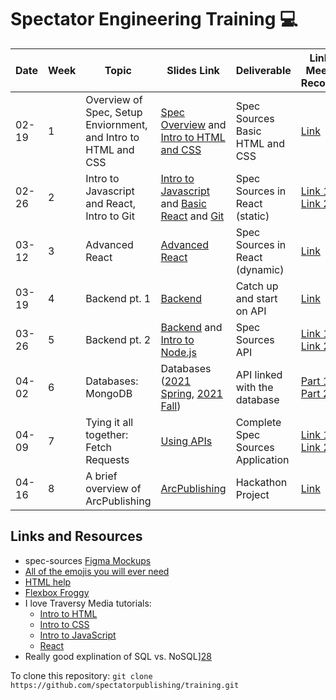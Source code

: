 # Spectator Engineering Training :computer:

| Date | Week | Topic | Slides Link | Deliverable | Link to Meeting Recording | EM |
| --- | --- | --- | --- | --- | --- | --- |
| 02-19 | 1 | Overview of Spec, Setup Enviornment, and Intro to HTML and CSS | [Spec Overview][1] and [Intro to HTML and CSS][2] | Spec Sources Basic HTML and CSS | [Link][3]| Erin | 
| 02-26 | 2 | Intro to Javascript and React, Intro to Git | [Intro to Javascript][4] and [Basic React][5] and [Git][6] | Spec Sources in React (static) | [Link 1][7], [Link 2][8] | Caroline |
| 03-12 | 3 | Advanced React | [Advanced React][9] | Spec Sources in React (dynamic) | [Link][10] | Erin | 
| 03-19 | 4 | Backend pt. 1 | [Backend][11] | Catch up and start on API | [Link][12] | Yu-Chen |
| 03-26 | 5 | Backend pt. 2 | [Backend][13] and [Intro to Node.js][14] | Spec Sources API | [Link 1][15], [Link 2][16] | Francesca |
| 04-02 | 6 | Databases: MongoDB | Databases ([2021 Spring][17], [2021 Fall][18])| API linked with the database | [Part 1][30], [Part 2][31] | Yunlan |
| 04-09 | 7 | Tying it all together: Fetch Requests | [Using APIs][19] | Complete Spec Sources Application | [Link 1](https://drive.google.com/file/d/1DKEG7xN_86mHRQbMqhR1Q_pMY6c0Ly9f/view?usp=sharing), [Link 2](https://drive.google.com/file/d/1WheYBE83UcSJ2zmO12iniK1ornqSNdOU/view?usp=sharing) | Laura |
| 04-16 | 8 | A brief overview of ArcPublishing | [ArcPublishing][20] | Hackathon Project | [Link](https://drive.google.com/file/d/1yS5KO-WS0S92iMQc6ghe8zUhbF1Gheer/view?usp=sharing) | Erin |

## Links and Resources

- spec-sources [Figma Mockups][29]
- [All of the emojis you will ever need][21]
- [HTML help][22]
- [Flexbox Froggy][23]
- I love Traversy Media tutorials:
  - [Intro to HTML][24]
  - [Intro to CSS][25]
  - [Intro to JavaScript][26]
  - [React][27]
- Really good explination of SQL vs. NoSQL][28]


To clone this repository:
`git clone https://github.com/spectatorpublishing/training.git`


<!-- Links to taining PPTs -->
[1]: https://docs.google.com/presentation/d/18BK22ONbI4FlkKyrp7SkQc_FgFPYBim75shaHAu-YLA/edit?usp=sharing   "Spec Overview PPT"
[2]: https://docs.google.com/presentation/d/1UasEgAn-pmmOke6d_QfOh9bKDnASUNwXtaKLxMnAZu4/edit?usp=sharing   "Intro to HTML and CSS PPT"
[4]: https://docs.google.com/presentation/d/1ZdvsbhUxTANFl2P1xppMcT49mak08gvFjxO06kFWYkM/edit?usp=sharing   "Intro to JavaScript PPT"
[5]: https://docs.google.com/presentation/d/1QvmYgZIw12dPkroMbzhsLc1Xfgs8EjKtWW0ouQFUBWU/edit?usp=sharing   "Basic React PPT"
[6]: https://docs.google.com/presentation/d/108E-x5ilgn7qnA91_Kj4mG3-iVRUG7xublKCzfEtBcA/edit?usp=sharing   "Git tutorial PPT"
[9]: https://docs.google.com/presentation/d/109h98pvCjivxpGiUvS41ptb9upsWtJOSV3MSq31cDpI/edit?usp=sharing   "Advanced React PPT"
[11]: https://docs.google.com/presentation/d/1_B2j1PoEz6sAXqUzVD4LUp5uOKNFioTp0iVxHIFZKBs/edit?usp=sharing  "Backend 1 PPT"
[13]: https://docs.google.com/presentation/d/1_B2j1PoEz6sAXqUzVD4LUp5uOKNFioTp0iVxHIFZKBs/edit?usp=sharing  "Backend 2 PPT"
[14]: https://docs.google.com/presentation/d/1950JBO88AL_gMiblnu32qCbQ9p8JpP-VKVfSK-ySXoA/edit?usp=sharing  "Intro to Node.js PPT"
[17]: https://docs.google.com/presentation/d/18kOuwIx78VhuUiNEGY3cvIeRKozTH6NfSH-pzB0D1CA/edit?usp=sharing "Databases 2021 Spring PPT"
[18]: https://docs.google.com/presentation/d/1Y7undGDx02xcicf8tUq8mPzj8ohdzrRs4rbrzUK6B2Y/edit?usp=sharing "Databases 2021 Fall PPT"
[19]: https://docs.google.com/presentation/d/11bajh_TN5W9us4MkwyEkQGhhv8JSPP8SZrprFym2DA4/edit?usp=sharing  "Using APIs PPT"
[20]: https://docs.google.com/presentation/d/1e6bRwxYTGyfXXYH-e527HM7pS-ZhF6HvWjNeDhI-xds/edit?usp=sharing  "Arcpublishing PPT"


<!-- Links to Training Recordings -->
[3]: https://columbiauniversity.zoom.us/rec/play/r8J08oFxwwQnv6Xyuj4f0uZ83LXsWd_tuKw1IFsdYWbdo-pFfr0dnEzOUFwJNLWNmHD9nfw--qZ_oMJX.AvZV2-bAhOTGs1PZ?continueMode=true&_x_zm_rtaid=bU6vkAWoSCyylUW28YPJfw.1633568317265.8afde2163c73ec225a5707f3eee2dd2e&_x_zm_rhtaid=503       "Week 1 recording"
[7]: https://columbiauniversity.zoom.us/rec/share/PXm8C3EIFAofT0vvA-Nv-Xa0899faXjfOQhHFF6oTXhzkW5Pmy_tvYYE6T8hItgi.HPMBjBC4HBGL47D1   "Week 2 recording 1"
[8]: https://columbiauniversity.zoom.us/rec/share/MegOPsvH9xjsVnYHYyAyAUKuiH43kyG9k0ZonbvXqGjkLvqXG-jT78J9JmDbB0xQ.zsugKs-i31ytBsAH   "Week 2 recording 2"
[10]: https://columbiauniversity.zoom.us/rec/share/HBkAMzX0YRXEtB0gtMH2Je6KnXTIiB-y18DeZV25aigNtSqOdoInZQ81isJ3t3H8.czevZQ6caqPr3fcz  "Week 3 recording"
[12]: https://columbiauniversity.zoom.us/rec/share/SEet9TZc9RH1ZQHzFLZD7AASZ9QrQiuXOizpZjwbv9nNptmBKFOCfwwzK8m2B_cz.FhsT6l3xUEY7gWBO  "Week 4 recording"
[15]: https://drive.google.com/file/d/1Lzk1yOmjKEgfIpxwiHoBS9kTG2jccmUj/view?usp=sharing                                              "Week 5 recording 1"
[16]: https://drive.google.com/file/d/185p1lTCF1fxiGMTKpwst2oJoMMpakW_M/view?usp=sharing                                              "Week 5 recording 2"
[30]: https://drive.google.com/file/d/1M8fp_MWOofLV7x1HO4Bws-Ehk3A89x6T/view?usp=sharing                                              "Week 6 recording part 1"
[31]: https://drive.google.com/file/d/1psBkL3QW3mtRsYpbGU9ZOTTjEoJ1t9nP/view?usp=sharing                                              "Week 6 recording part 2"


<!-- Resources -->
[21]: https://gist.github.com/rxaviers/7360908  "emojis"
[22]: https://www.w3schools.com/html/default.asp  "HTML resources"
[23]: https://flexboxfroggy.com/  "Flexbox Froggy"
[24]: https://www.youtube.com/watch?v=UB1O30fR-EE&list=PLillGF-RfqbZTASqIqdvm1R5mLrQq79CU   "Traversy Media Tutorial - HTML"
[25]: https://www.youtube.com/watch?v=yfoY53QXEnI&list=PLillGF-RfqbZTASqIqdvm1R5mLrQq79CU&index=2   "Traversy Media Tutorial - CSS"
[26]: https://www.youtube.com/watch?v=hdI2bqOjy3c&list=PLillGF-RfqbbnEGy3ROiLWk7JMCuSyQtX   "Traversy Media Tutorial - JavaScript"
[27]: https://www.youtube.com/watch?v=w7ejDZ8SWv8   "Traversy Media Tutorial - React.js"
[28]: https://www.mongodb.com/nosql-explained/nosql-vs-sql  "SQL vs NoSQL"
[29]: https://www.figma.com/file/Ptm7BvMduyqaGEcYBKzSZG/Trainee-Project?node-id=0%3A1   "Spec-sources Figma mockup"
